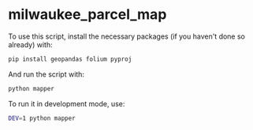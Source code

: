 # milwaukee_parcel_map

To use this script, install the necessary packages (if you haven't done so already) with:

```bash
pip install geopandas folium pyproj
```


And run the script with:

```bash
python mapper
```

To run it in development mode, use:

```bash
DEV=1 python mapper
```